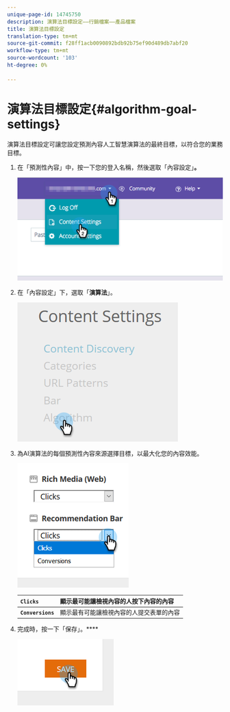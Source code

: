```yaml
---
unique-page-id: 14745750
description: 演算法目標設定——行銷檔案——產品檔案
title: 演算法目標設定
translation-type: tm+mt
source-git-commit: f28ff1acb0090892bdb92b75ef90d489db7abf20
workflow-type: tm+mt
source-wordcount: '103'
ht-degree: 0%

---
```



# 演算法目標設定{#algorithm-goal-settings}

演算法目標設定可讓您設定預測內容人工智慧演算法的最終目標，以符合您的業務目標。

1. 在「預測性內容」中，按一下您的登入名稱，然後選取「內容設定」**。**

   ![](assets/1.png)

1. 在「內容設定」下，選取「**演算法**」。

   ![](assets/two-1.png)

1. 為AI演算法的每個預測性內容來源選擇目標，以最大化您的內容效能。

   ![](assets/three-new.png)

   | **`Clicks`** | 顯示最可能讓檢視內容的人按下內容的內容 |
   |---|---|
   | **`Conversions`** | 顯示最有可能讓檢視內容的人提交表單的內容 |

1. 完成時，按一下「保存」。****

   ![](assets/four.png)

